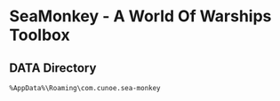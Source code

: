 # SeaMonkey - A World Of Warships Toolbox

## DATA Directory
```plaintext
%AppData%\Roaming\com.cunoe.sea-monkey
```